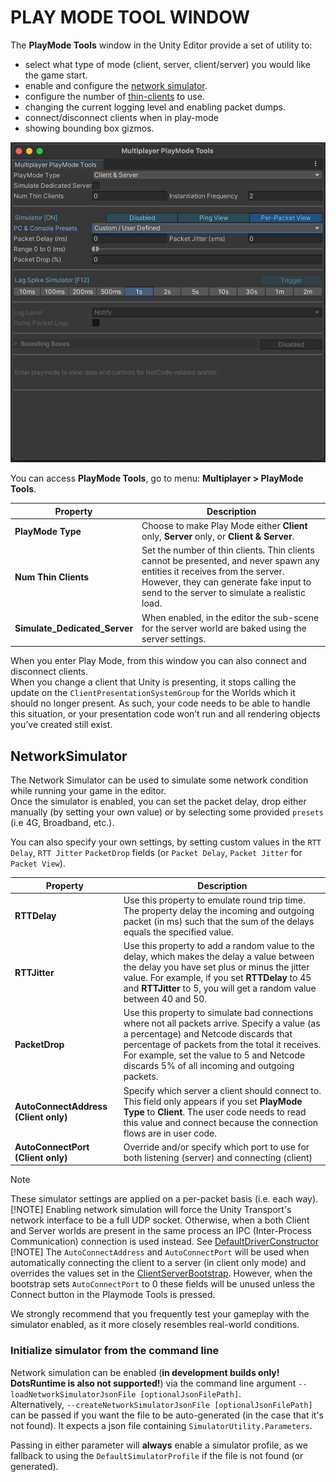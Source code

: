 # PLAY MODE TOOL WINDOW
The __PlayMode Tools__ window in the Unity Editor provide a set of utility to:
- select what type of mode (client, server, client/server) you would like the game start. 
- enable and configure the [network simulator](network-connection.md#network-simulator).
- configure the number of [thin-clients](client-server-worlds.md#thin-clients) to use.
- changing the current logging level and enabling packet dumps.
- connect/disconnect clients when in play-mode
- showing bounding box gizmos.

<img src="images/playmode-tool.png" width="600" alt="Playmode Tool"/>

You can access __PlayMode Tools__, go to menu: __Multiplayer &gt; PlayMode Tools__.

| **Property**                  | **Description**                                                                                                                                                                                                       |
|-------------------------------|-----------------------------------------------------------------------------------------------------------------------------------------------------------------------------------------------------------------------|
| __PlayMode Type__             | Choose to make Play Mode either __Client__ only, __Server__ only, or __Client & Server__.                                                                                                                             |
| __Num Thin Clients__          | Set the number of thin clients. Thin clients cannot be presented, and never spawn any entities it receives from the server. However, they can generate fake input to send to the server to simulate a realistic load. |
| __Simulate_Dedicated_Server__ | When enabled, in the editor the sub-scene for the server world are baked using the server settings.                                                                                                                   |

When you enter Play Mode, from this window you can also connect and disconnect clients.<br/>
When you change a client that Unity is presenting, it stops calling the update on the `ClientPresentationSystemGroup` for the Worlds which it should no longer present. As such, your code needs to be able to handle this situation, or your presentation code won’t run and all rendering objects you’ve created still exist.

## NetworkSimulator
The Network Simulator can be used to simulate some network condition while running your game in the editor.<br/>
Once the simulator is enabled, you can set the packet delay, drop either manually (by setting your own value) or by selecting some provided `presets` (i.e 4G, Broadband, etc.).

You can also specify your own settings, by setting custom values in the `RTT Delay`, `RTT Jitter` `PacketDrop` fields (or `Packet Delay`, `Packet Jitter` for `Packet View`).

| **Property**                         | **Description**                                                                                                                                                                                                                                                                        |
|--------------------------------------|----------------------------------------------------------------------------------------------------------------------------------------------------------------------------------------------------------------------------------------------------------------------------------------|
| __RTTDelay__                         | Use this property to emulate round trip time. The property delay the incoming and outgoing packet (in ms) such that the sum of the delays equals the specified value.                                                                                                                  |
| __RTTJitter__                        | Use this property to add a random value to the delay, which makes the delay a value between the delay you have set plus or minus the jitter value. For example, if you set __RTTDelay__ to 45 and __RTTJitter__ to 5, you will get a random value between 40 and 50.                   |
| __PacketDrop__                       | Use this property to simulate bad connections where not all packets arrive. Specify a value (as a percentage) and Netcode discards that percentage of packets from the total it receives. For example, set the value to 5 and Netcode discards 5% of all incoming and outgoing packets. |
| __AutoConnectAddress (Client only)__ | Specify which server a client should connect to. This field only appears if you set __PlayMode Type__ to __Client__. The user code needs to read this value and connect because the connection flows are in user code.                                                                 |
| __AutoConnectPort (Client only)__    | Override and/or specify which port to use for both listening (server) and connecting (client)|


> [!NOTE]
> These simulator settings are applied on a per-packet basis (i.e. each way).<br/>
> [!NOTE]
> Enabling network simulation will force the Unity Transport's network interface to be a full UDP socket. Otherwise, when a both Client and Server worlds are present in the same process an IPC (Inter-Process Communication) connection is used instead.
> See [DefaultDriverConstructor](https://docs.unity3d.com/Packages/com.unity.netcode@latest/index.html?subfolder=/api/Unity.NetCode.IPCAndSocketDriverConstructor.html) <br/>
> [!NOTE]
> The `AutoConnectAddress` and `AutoConnectPort` will be used when automatically connecting the client to a server (in client only mode) and overrides the values set in the [ClientServerBootstrap](https://docs.unity3d.com/Packages/com.unity.netcode@latest/index.html?subfolder=/api/Unity.NetCode.ClientServerBootstrap.html). However, when the bootstrap sets `AutoConnectPort` to 0 these fields will be unused unless the Connect button in the Playmode Tools is pressed.

We strongly recommend that you frequently test your gameplay with the simulator enabled, as it more closely resembles real-world conditions.

### Initialize simulator from the command line
Network simulation can be enabled (**in development builds only! DotsRuntime is also not supported!**) via the command line argument `--loadNetworkSimulatorJsonFile [optionalJsonFilePath]`. <br/>
Alternatively, `--createNetworkSimulatorJsonFile [optionalJsonFilePath]` can be passed if you want the file to be auto-generated (in the case that it's not found).
It expects a json file containing `SimulatorUtility.Parameters`.

Passing in either parameter will **always** enable a simulator profile, as we fallback to using the `DefaultSimulatorProfile` if the file is not found (or generated).
